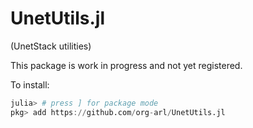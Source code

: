 # UnetUtils.jl
(UnetStack utilities)

This package is work in progress and not yet registered.

To install:
```julia
julia> # press ] for package mode
pkg> add https://github.com/org-arl/UnetUtils.jl
```
